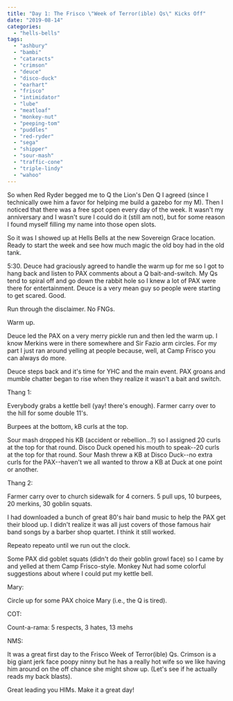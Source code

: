 ```yaml
---
title: "Day 1: The Frisco \"Week of Terror(ible) Qs\" Kicks Off"
date: "2019-08-14"
categories: 
  - "hells-bells"
tags: 
  - "ashbury"
  - "bambi"
  - "cataracts"
  - "crimson"
  - "deuce"
  - "disco-duck"
  - "earhart"
  - "frisco"
  - "intimidator"
  - "lube"
  - "meatloaf"
  - "monkey-nut"
  - "peeping-tom"
  - "puddles"
  - "red-ryder"
  - "sega"
  - "shipper"
  - "sour-mash"
  - "traffic-cone"
  - "triple-lindy"
  - "wahoo"
---
```


So when Red Ryder begged me to Q the Lion's Den Q I agreed (since I technically owe him a favor for helping me build a gazebo for my M). Then I noticed that there was a free spot open every day of the week. It wasn't my anniversary and I wasn't sure I could do it (still am not), but for some reason I found myself filling my name into those open slots.

So it was I showed up at Hells Bells at the new Sovereign Grace location. Ready to start the week and see how much magic the old boy had in the old tank.

5:30. Deuce had graciously agreed to handle the warm up for me so I got to hang back and listen to PAX comments about a Q bait-and-switch. My Qs tend to spiral off and go down the rabbit hole so I knew a lot of PAX were there for entertainment. Deuce is a very mean guy so people were starting to get scared. Good.

Run through the disclaimer. No FNGs.

Warm up.

Deuce led the PAX on a very merry pickle run and then led the warm up. I know Merkins were in there somewhere and Sir Fazio arm circles. For my part I just ran around yelling at people because, well, at Camp Frisco you can always do more.

Deuce steps back and it's time for YHC and the main event. PAX groans and mumble chatter began to rise when they realize it wasn't a bait and switch.

Thang 1:

Everybody grabs a kettle bell (yay! there's enough). Farmer carry over to the hill for some double 11's.

Burpees at the bottom, kB curls at the top.

Sour mash dropped his KB (accident or rebellion...?) so I assigned 20 curls at the top for that round. Disco Duck opened his mouth to speak--20 curls at the top for that round. Sour Mash threw a KB at Disco Duck--no extra curls for the PAX--haven't we all wanted to throw a KB at Duck at one point or another.

Thang 2:

Farmer carry over to church sidewalk for 4 corners. 5 pull ups, 10 burpees, 20 merkins, 30 goblin squats.

I had downloaded a bunch of great 80's hair band music to help the PAX get their blood up. I didn't realize it was all just covers of those famous hair band songs by a barber shop quartet. I think it still worked.

Repeato repeato until we run out the clock.

Some PAX did goblet squats (didn't do their goblin growl face) so I came by and yelled at them Camp Frisco-style. Monkey Nut had some colorful suggestions about where I could put my kettle bell.

Mary:

Circle up for some PAX choice Mary (i.e., the Q is tired).

COT:

Count-a-rama: 5 respects, 3 hates, 13 mehs

NMS:

It was a great first day to the Frisco Week of Terror(ible) Qs. Crimson is a big giant jerk face poopy ninny but he has a really hot wife so we like having him around on the off chance she might show up. (Let's see if he actually reads my back blasts).

Great leading you HIMs. Make it a great day!
